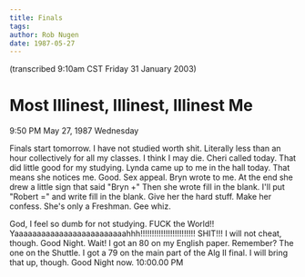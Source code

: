 ```yaml
---
title: Finals
tags: 
author: Rob Nugen
date: 1987-05-27
---
```


<p class=note>(transcribed 9:10am CST Friday 31 January 2003)</p>

<h1>Most Illinest, Illinest, Illinest Me</h1>

<p class=date>9:50 PM May 27, 1987 Wednesday</p>

<p>Finals start tomorrow.  I have not studied worth shit.  Literally
less than an hour collectively for all my classes.  I think I may
die.  Cheri called today.  That did little good for my studying.
Lynda came up to me in the hall today.  That means she notices
me. Good.  Sex appeal.  Bryn wrote to me.  At the end she drew a
little sign that said "Bryn +" Then she wrote fill in the blank.  I'll
put "Robert =" and write fill in the blank.  Give her the hard stuff.
Make her confess.  She's only a Freshman.  Gee whiz.</p>

<p>God, I feel so dumb for not studying.  FUCK the World!!
Yaaaaaaaaaaaaaaaaaaaaaaaaahhh!!!!!!!!!!!!!!!!!!!!!!!! SHIT!!!  I will
not cheat, though.  Good Night.  Wait!  I got an 80 on my English
paper.  Remember?  The one on the Shuttle.  I got a 79 on the main
part of the Alg II final.  I will bring that up, though.  Good Night
now. 10:00.00 PM</p>
